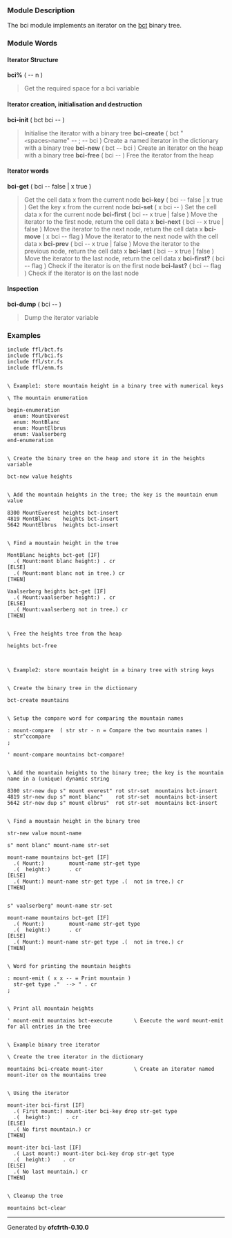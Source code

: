 ### Module Description ###
The bci module implements an iterator on the [bct](bct.md) binary tree.

### Module Words ###
#### Iterator Structure ####
**bci%** ( -- n )
> Get the required space for a bci variable
#### Iterator creation, initialisation and destruction ####
**bci-init** ( bct bci -- )
> Initialise the iterator with a binary tree
**bci-create** ( bct "`<`spaces`>`name" -- ; -- bci )
> Create a named iterator in the dictionary with a binary tree
**bci-new** ( bct -- bci )
> Create an iterator on the heap with a binary tree
**bci-free** ( bci -- )
> Free the iterator from the heap
#### Iterator words ####
**bci-get** ( bci -- false | x true )
> Get the cell data x from the current node
**bci-key** ( bci -- false | x true )
> Get the key x from the current node
**bci-set** ( x bci -- )
> Set the cell data x for the current node
**bci-first** ( bci -- x true | false )
> Move the iterator to the first node, return the cell data x
**bci-next** ( bci -- x true | false )
> Move the iterator to the next node, return the cell data x
**bci-move** ( x bci -- flag )
> Move the iterator to the next node with the cell data x
**bci-prev** ( bci -- x true | false )
> Move the iterator to the previous node, return the cell data x
**bci-last** ( bci -- x true | false )
> Move the iterator to the last node, return the cell data x
**bci-first?** ( bci -- flag )
> Check if the iterator is on the first node
**bci-last?** ( bci -- flag )
> Check if the iterator is on the last node
#### Inspection ####
**bci-dump** ( bci -- )
> Dump the iterator variable
### Examples ###
```
include ffl/bct.fs
include ffl/bci.fs
include ffl/str.fs
include ffl/enm.fs


\ Example1: store mountain height in a binary tree with numerical keys

\ The mountain enumeration

begin-enumeration
  enum: MountEverest
  enum: MontBlanc
  enum: MountElbrus
  enum: Vaalserberg
end-enumeration


\ Create the binary tree on the heap and store it in the heights variable

bct-new value heights


\ Add the mountain heights in the tree; the key is the mountain enum value

8300 MountEverest heights bct-insert
4819 MontBlanc    heights bct-insert
5642 MountElbrus  heights bct-insert


\ Find a mountain height in the tree

MontBlanc heights bct-get [IF]
  .( Mount:mont blanc height:) . cr
[ELSE]
  .( Mount:mont blanc not in tree.) cr
[THEN]

Vaalserberg heights bct-get [IF]
  .( Mount:vaalserber height:) . cr
[ELSE]
  .( Mount:vaalserberg not in tree.) cr
[THEN]


\ Free the heights tree from the heap

heights bct-free



\ Example2: store mountain height in a binary tree with string keys


\ Create the binary tree in the dictionary

bct-create mountains


\ Setup the compare word for comparing the mountain names

: mount-compare  ( str str - n = Compare the two mountain names )
  str^ccompare
;

' mount-compare mountains bct-compare!


\ Add the mountain heights to the binary tree; the key is the mountain name in a (unique) dynamic string

8300 str-new dup s" mount everest" rot str-set  mountains bct-insert
4819 str-new dup s" mont blanc"    rot str-set  mountains bct-insert
5642 str-new dup s" mount elbrus"  rot str-set  mountains bct-insert


\ Find a mountain height in the binary tree

str-new value mount-name

s" mont blanc" mount-name str-set

mount-name mountains bct-get [IF]
  .( Mount:)        mount-name str-get type 
  .(  height:)      . cr 
[ELSE]
  .( Mount:) mount-name str-get type .(  not in tree.) cr
[THEN]


s" vaalserberg" mount-name str-set

mount-name mountains bct-get [IF]
  .( Mount:)        mount-name str-get type 
  .(  height:)      . cr 
[ELSE]
  .( Mount:) mount-name str-get type .(  not in tree.) cr
[THEN] 


\ Word for printing the mountain heights

: mount-emit ( x x -- = Print mountain )
  str-get type ."  --> " . cr
;


\ Print all mountain heights

' mount-emit mountains bct-execute       \ Execute the word mount-emit for all entries in the tree


\ Example binary tree iterator

\ Create the tree iterator in the dictionary

mountains bci-create mount-iter          \ Create an iterator named mount-iter on the mountains tree


\ Using the iterator

mount-iter bci-first [IF]
  .( First mount:) mount-iter bci-key drop str-get type 
  .(  height:)     . cr 
[ELSE]
  .( No first mountain.) cr
[THEN]

mount-iter bci-last [IF]
  .( Last mount:) mount-iter bci-key drop str-get type 
  .(  height:)    . cr
[ELSE]
  .( No last mountain.) cr
[THEN]


\ Cleanup the tree

mountains bct-clear
```

---

Generated by **ofcfrth-0.10.0**